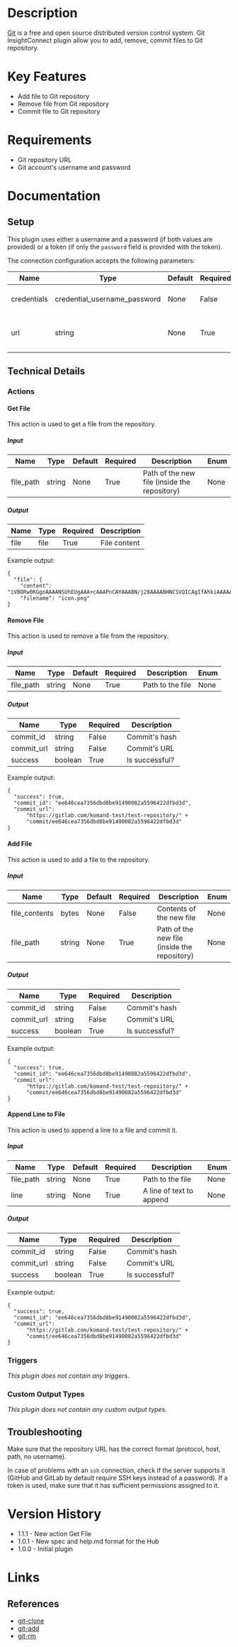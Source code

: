 # Description

[Git](https://www.git-scm.com/) is a free and open source distributed version control system.
Git InsightConnect plugin allow you to add, remove, commit files to Git repository.

# Key Features

* Add file to Git repository
* Remove file from Git repository
* Commit file to Git repository

# Requirements

* Git repository URL
* Git account's username and password

# Documentation

## Setup

This plugin uses either a username and a password (if both values are provided) or a token (if only the `password` field is provided with the token).

The connection configuration accepts the following parameters:

|Name|Type|Default|Required|Description|Enum|
|----|----|-------|--------|-----------|----|
|credentials|credential_username_password|None|False|Git username (if empty, 'x-auth-token' is used and 'password' field is considered an access token)|None|
|url|string|None|True|Git repository URL (e.g ssh://myrepo.com/path/to/repo.git/; only SSH and HTTP/HTTPS protocols are supported)|None|

## Technical Details

### Actions

#### Get File

This action is used to get a file from the repository.

##### Input

|Name|Type|Default|Required|Description|Enum|
|----|----|-------|--------|-----------|----|
|file_path|string|None|True|Path of the new file (inside the repository)|None|

##### Output

|Name|Type|Required|Description|
|----|----|--------|-----------|
|file|file|True|File content|

Example output:

```
{
  "file": {
    "content": "iVBORw0KGgoAAAANSUhEUgAAA+cAAAPnCAYAAABN/j28AAAABHNCSVQICAgIfAhkiAAAAAlwSFlzAAAdgwAA=",
    "filename": "icon.png"
}
```

#### Remove File

This action is used to remove a file from the repository.

##### Input

|Name|Type|Default|Required|Description|Enum|
|----|----|-------|--------|-----------|----|
|file_path|string|None|True|Path to the file|None|

##### Output

|Name|Type|Required|Description|
|----|----|--------|-----------|
|commit_id|string|False|Commit's hash|
|commit_url|string|False|Commit's URL|
|success|boolean|True|Is successful?|

Example output:

```
{
  "success": true,
  "commit_id": "ee646cea7356dbd8be91490082a5596422dfbd3d",
  "commit_url":
      "https://gitlab.com/komand-test/test-repository/" +
      "commit/ee646cea7356dbd8be91490082a5596422dfbd3d"
}
```

#### Add File

This action is used to add a file to the repository.

##### Input

|Name|Type|Default|Required|Description|Enum|
|----|----|-------|--------|-----------|----|
|file_contents|bytes|None|False|Contents of the new file|None|
|file_path|string|None|True|Path of the new file (inside the repository)|None|

##### Output

|Name|Type|Required|Description|
|----|----|--------|-----------|
|commit_id|string|False|Commit's hash|
|commit_url|string|False|Commit's URL|
|success|boolean|True|Is successful?|

Example output:

```
{
  "success": true,
  "commit_id": "ee646cea7356dbd8be91490082a5596422dfbd3d",
  "commit_url":
      "https://gitlab.com/komand-test/test-repository/" +
      "commit/ee646cea7356dbd8be91490082a5596422dfbd3d"
}
```

#### Append Line to File

This action is used to append a line to a file and commit it.

##### Input

|Name|Type|Default|Required|Description|Enum|
|----|----|-------|--------|-----------|----|
|file_path|string|None|True|Path to the file|None|
|line|string|None|True|A line of text to append|None|

##### Output

|Name|Type|Required|Description|
|----|----|--------|-----------|
|commit_id|string|False|Commit's hash|
|commit_url|string|False|Commit's URL|
|success|boolean|True|Is successful?|

Example output:

```
{
  "success": true,
  "commit_id": "ee646cea7356dbd8be91490082a5596422dfbd3d",
  "commit_url":
      "https://gitlab.com/komand-test/test-repository/" +
      "commit/ee646cea7356dbd8be91490082a5596422dfbd3d"
}
```

### Triggers

_This plugin does not contain any triggers._

### Custom Output Types

_This plugin does not contain any custom output types._

## Troubleshooting

Make sure that the repository URL has the correct format (protocol, host, path, no username).

In case of problems with an `ssh` connection, check if the server supports it (GitHub and GitLab by default require SSH keys instead of a password).
If a token is used, make sure that it has sufficient permissions assigned to it.

# Version History

* 1.1.1 - New action Get File
* 1.0.1 - New spec and help.md format for the Hub
* 1.0.0 - Initial plugin

# Links

## References

* [git-clone](https://www.git-scm.com/docs/git-clone)
* [git-add](https://www.git-scm.com/docs/git-add)
* [git-rm](https://www.git-scm.com/docs/git-rm)
